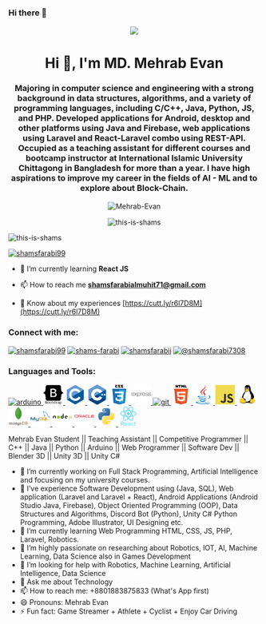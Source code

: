 ### Hi there 👋
<div align="center"><img align="center" width="300px" src="https://media.giphy.com/media/GRVM7bxdn7yEFWTN6i/giphy.gif"/></div>
<h1 align="center">Hi 👋, I'm MD. Mehrab Evan</h1>
<h3 align="center">Majoring in computer science and engineering with a strong background in data structures, algorithms, and a variety of programming languages, including C/C++, Java, Python, JS, and PHP. Developed applications for Android, desktop and other platforms using Java and Firebase, web applications using Laravel and React-Laravel combo using REST-API. Occupied as a teaching assistant for different courses and bootcamp instructor at International Islamic University Chittagong in Bangladesh for more than a year. I have high aspirations to improve my career in the fields of AI - ML and to explore about Block-Chain.</h3>

<div align="center">
<img align="center" src="https://github-readme-streak-stats.herokuapp.com/?user=Mehrab-Evan&" alt="Mehrab-Evan" />
<p></p>
<p><img align="center" src="https://github-readme-stats.vercel.app/api/top-langs?username=Mehrab-Evan&show_icons=true&locale=en&layout=compact" alt="this-is-shams" /></p>
</div>

<p align="left"> <img src="https://komarev.com/ghpvc/?username=this-is-shams&label=Profile%20views&color=0e75b6&style=flat" alt="this-is-shams" /> </p>

<p align="left"> <a href="https://twitter.com/shamsfarabi99" target="blank"><img src="https://img.shields.io/twitter/follow/shamsfarabi99?logo=twitter&style=for-the-badge" alt="shamsfarabi99" /></a> </p>

- 🌱 I’m currently learning **React JS**

- 📫 How to reach me **shamsfarabialmuhit71@gmail.com**

- 📄 Know about my experiences [https://cutt.ly/r6l7D8M](https://cutt.ly/r6l7D8M)

<h3 align="left">Connect with me:</h3>
<p align="left">
<a href="https://twitter.com/shamsfarabi99" target="blank"><img align="center" src="https://raw.githubusercontent.com/rahuldkjain/github-profile-readme-generator/master/src/images/icons/Social/twitter.svg" alt="shamsfarabi99" height="30" width="40" /></a>
<a href="https://linkedin.com/in/shams-farabi" target="blank"><img align="center" src="https://raw.githubusercontent.com/rahuldkjain/github-profile-readme-generator/master/src/images/icons/Social/linked-in-alt.svg" alt="shams-farabi" height="30" width="40" /></a>
<a href="https://fb.com/shamsfarabii" target="blank"><img align="center" src="https://raw.githubusercontent.com/rahuldkjain/github-profile-readme-generator/master/src/images/icons/Social/facebook.svg" alt="shamsfarabii" height="30" width="40" /></a>
<a href="https://www.youtube.com/channel/UCak8ZotZ1kRlVlLIuJSQxJw" target="blank"><img align="center" src="https://raw.githubusercontent.com/rahuldkjain/github-profile-readme-generator/master/src/images/icons/Social/youtube.svg" alt="@shamsfarabi7308" height="30" width="40" /></a>
</p>

<h3 align="left">Languages and Tools:</h3>
<p align="left"> <a href="https://www.arduino.cc/" target="_blank" rel="noreferrer"> <img src="https://cdn.worldvectorlogo.com/logos/arduino-1.svg" alt="arduino" width="40" height="40"/> </a> <a href="https://getbootstrap.com" target="_blank" rel="noreferrer"> <img src="https://raw.githubusercontent.com/devicons/devicon/master/icons/bootstrap/bootstrap-plain-wordmark.svg" alt="bootstrap" width="40" height="40"/> </a> <a href="https://www.cprogramming.com/" target="_blank" rel="noreferrer"> <img src="https://raw.githubusercontent.com/devicons/devicon/master/icons/c/c-original.svg" alt="c" width="40" height="40"/> </a> <a href="https://www.w3schools.com/cpp/" target="_blank" rel="noreferrer"> <img src="https://raw.githubusercontent.com/devicons/devicon/master/icons/cplusplus/cplusplus-original.svg" alt="cplusplus" width="40" height="40"/> </a> <a href="https://www.w3schools.com/css/" target="_blank" rel="noreferrer"> <img src="https://raw.githubusercontent.com/devicons/devicon/master/icons/css3/css3-original-wordmark.svg" alt="css3" width="40" height="40"/> </a> <a href="https://expressjs.com" target="_blank" rel="noreferrer"> <img src="https://raw.githubusercontent.com/devicons/devicon/master/icons/express/express-original-wordmark.svg" alt="express" width="40" height="40"/> </a> <a href="https://git-scm.com/" target="_blank" rel="noreferrer"> <img src="https://www.vectorlogo.zone/logos/git-scm/git-scm-icon.svg" alt="git" width="40" height="40"/> </a> <a href="https://www.w3.org/html/" target="_blank" rel="noreferrer"> <img src="https://raw.githubusercontent.com/devicons/devicon/master/icons/html5/html5-original-wordmark.svg" alt="html5" width="40" height="40"/> </a> <a href="https://www.java.com" target="_blank" rel="noreferrer"> <img src="https://raw.githubusercontent.com/devicons/devicon/master/icons/java/java-original.svg" alt="java" width="40" height="40"/> </a> <a href="https://developer.mozilla.org/en-US/docs/Web/JavaScript" target="_blank" rel="noreferrer"> <img src="https://raw.githubusercontent.com/devicons/devicon/master/icons/javascript/javascript-original.svg" alt="javascript" width="40" height="40"/> </a> <a href="https://www.linux.org/" target="_blank" rel="noreferrer"> <img src="https://raw.githubusercontent.com/devicons/devicon/master/icons/linux/linux-original.svg" alt="linux" width="40" height="40"/> </a> <a href="https://www.mongodb.com/" target="_blank" rel="noreferrer"> <img src="https://raw.githubusercontent.com/devicons/devicon/master/icons/mongodb/mongodb-original-wordmark.svg" alt="mongodb" width="40" height="40"/> </a> <a href="https://www.mysql.com/" target="_blank" rel="noreferrer"> <img src="https://raw.githubusercontent.com/devicons/devicon/master/icons/mysql/mysql-original-wordmark.svg" alt="mysql" width="40" height="40"/> </a> <a href="https://nodejs.org" target="_blank" rel="noreferrer"> <img src="https://raw.githubusercontent.com/devicons/devicon/master/icons/nodejs/nodejs-original-wordmark.svg" alt="nodejs" width="40" height="40"/> </a> <a href="https://www.oracle.com/" target="_blank" rel="noreferrer"> <img src="https://raw.githubusercontent.com/devicons/devicon/master/icons/oracle/oracle-original.svg" alt="oracle" width="40" height="40"/> </a> <a href="https://www.python.org" target="_blank" rel="noreferrer"> <img src="https://raw.githubusercontent.com/devicons/devicon/master/icons/python/python-original.svg" alt="python" width="40" height="40"/> </a> <a href="https://reactjs.org/" target="_blank" rel="noreferrer"> <img src="https://raw.githubusercontent.com/devicons/devicon/master/icons/react/react-original-wordmark.svg" alt="react" width="40" height="40"/> </a> </p>

Mehrab Evan
Student || Teaching Assistant || Competitive Programmer || C++ || Java || Python || Arduino || Web Programmer || Software Dev || Blender 3D || Unity 3D || Unity C#

- 🔭 I’m currently working on Full Stack Programming, Artificial Intelligence and focusing on my university courses.
- 🔭 I’ve experience Software Development using (Java, SQL), Web application (Laravel and Laravel + React), Android Applications (Android Studio Java, Firebase), Object Oriented Programming (OOP), Data Structures and Algorithms, Discord Bot (Python), Unity C# Python Programming, Adobe Illustrator, UI Designing etc.
- 🌱 I’m currently learning Web Programming HTML, CSS, JS, PHP, Laravel, Robotics.
- 👯 I’m highly passionate on researching about Robotics, IOT, AI, Machine Learning, Data Science also in Games Development
- 🤔 I’m looking for help with Robotics, Machine Learning, Artificial Intelligence, Data Science
- 💬 Ask me about Technology
- 📫 How to reach me: +8801883875833 (What's App first)
- 😄 Pronouns: Mehrab Evan
- ⚡ Fun fact: Game Streamer + Athlete + Cyclist + Enjoy Car Driving

